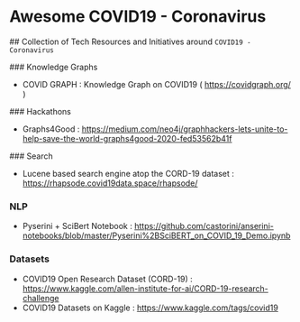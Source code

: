 # Awesome COVID19 - Coronavirus

## Collection of Tech Resources and Initiatives around `COVID19 - Coronavirus`


### Knowledge Graphs

* COVID GRAPH : Knowledge Graph on COVID19 ( https://covidgraph.org/ )

### Hackathons

* Graphs4Good : https://medium.com/neo4j/graphhackers-lets-unite-to-help-save-the-world-graphs4good-2020-fed53562b41f

### Search

* Lucene based search engine atop the CORD-19 dataset : https://rhapsode.covid19data.space/rhapsode/

### NLP

* Pyserini + SciBert Notebook : https://github.com/castorini/anserini-notebooks/blob/master/Pyserini%2BSciBERT_on_COVID_19_Demo.ipynb

### Datasets

* COVID19 Open Research Dataset (CORD-19) : https://www.kaggle.com/allen-institute-for-ai/CORD-19-research-challenge
* COVID19 Datasets on Kaggle : https://www.kaggle.com/tags/covid19
